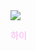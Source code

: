 ﻿
<img src="https://www.google.com/url?sa=i&url=https%3A%2F%2Fm.blog.naver.com%2Fslpooda%2F221818639916&psig=AOvVaw0NNYCvGQKTkPH51KYHM8RJ&ust=1652957842421000&source=images&cd=vfe&ved=0CAkQjRxqFwoTCLCP9tXx6PcCFQAAAAAdAAAAABAD">
<p style="text-align: justify;" data-ke-size="size16">
<span style="color: #fac8f5;"><b>하이</b></span></p>
